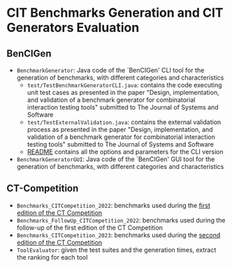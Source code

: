 # CIT Benchmarks Generation and CIT Generators Evaluation

## BenCIGen

* `BenchmarkGenerator`: Java code of the `BenCIGen' CLI tool for the generation of benchmarks, with different categories and characteristics
   - `test/TestBenchmarkGeneratorCLI.java`: contains the code executing unit test cases as presented in the paper "Design, implementation, and validation of a benchmark generator for combinatorial interaction testing tools" submitted to The Journal of Systems and Software
   - `test/TestExternalValidation.java`: contains the external validation process as presented in the paper "Design, implementation, and validation of a benchmark generator for combinatorial interaction testing tools" submitted to The Journal of Systems and Software
   - [README](https://github.com/fmselab/CIT_Benchmark_Generator/blob/main/BenchmarkGenerator/readme.md) contains all the options and parameters for the CLI version
* `BenchmarkGeneratorGUI`: Java code of the `BenCIGen' GUI tool for the generation of benchmarks, with different categories and characteristics

## CT-Competition

* `Benchmarks_CITCompetition_2022`: benchmarks used during the [first edition of the CT Competition](https://fmselab.github.io/ct-competition/index2022.html)
* `Benchmarks_FollowUp_CITCompetition_2022`: benchmarks used during the follow-up of the first edition of the CT Competition
* `Benchmarks_CITCompetition_2023`: benchmarks used during the [second edition of the CT Competition](https://fmselab.github.io/ct-competition/)
* `ToolEvaluator`: given the test suites and the generation times, extract the ranking for each tool

